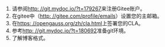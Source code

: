 1. 请参阅<a href="http://git.mydoc.io/?t=179267" target="_blank">http: //git.mydoc.io/?t=179267</a>来注册Gitee账户。
2. 在gitee中（<a href="http://gitee.com/profile/emails" target="_blank">http: //gitee.com/profile/emails</a>）设置您的主邮箱。
3. 在<a href="https://opengauss.org/zh/cla.html" target="_blank">https: //opengauss.org/zh/cla.html</a>上签署您的CLA。
4. 参考<a href="http://git.mydoc.io/?t=180692" target="_blank">http: //git.mydoc.io/?t=180692</a>准备git环境。
5. 了解博客格式。